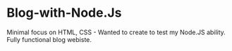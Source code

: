 # Blog-with-Node.Js
Minimal focus on HTML, CSS - Wanted to create to test my Node.JS ability. Fully functional blog webiste.
